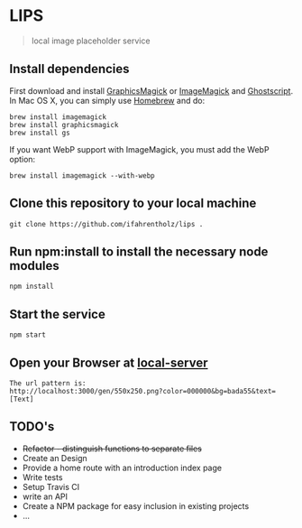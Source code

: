 # LIPS 

> local image placeholder service

## Install dependencies 
First download and install [GraphicsMagick](http://www.graphicsmagick.org/) or [ImageMagick](http://www.imagemagick.org/) and [Ghostscript](http://www.ghostscript.com/). In Mac OS X, you can simply use [Homebrew](http://mxcl.github.io/homebrew/) and do:

    brew install imagemagick
    brew install graphicsmagick
    brew install gs

If you want WebP support with ImageMagick, you must add the WebP option:

    brew install imagemagick --with-webp


## Clone this repository to your local machine

    git clone https://github.com/ifahrentholz/lips .


## Run npm:install to install the necessary node modules
 
    npm install
    
    
## Start the service

    npm start
    
    
## Open your Browser at <a href="http://localhost:3000/gen/800x800.png/fff/bada55" target="_blank">local-server</a>

    The url pattern is:
    http://localhost:3000/gen/550x250.png?color=000000&bg=bada55&text=[Text]
    
    
## TODO's

* ~~Refactor - distinguish functions to separate files~~
* Create an Design
* Provide a home route with an introduction index page
* Write tests
* Setup Travis CI
* write an API
* Create a NPM package for easy inclusion in existing projects
* ...

